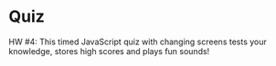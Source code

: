 # Quiz
HW #4: This timed JavaScript quiz with changing screens tests your knowledge, stores high scores and plays fun sounds!
